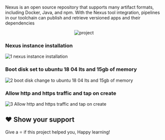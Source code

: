 Nexus is an open source repository that supports many artifact formats, including Docker, Java, and npm. With the Nexus tool integration, pipelines in our toolchain can publish and retrieve versioned apps and their dependencies


<div align="center">

  ![project](https://user-images.githubusercontent.com/58173938/206405725-787bdc27-397f-41df-bf0f-f05dff36f050.png)

</div>


### Nexus instance installation

![1 nexus instance installation](https://user-images.githubusercontent.com/58173938/206381807-42b02ab2-c432-4093-841b-ad6a316438c9.png)

### Boot disk set to ubuntu 18 04 lts and 15gb of memory

![2 boot disk change to ubuntu 18 04 lts and 15gb of memory](https://user-images.githubusercontent.com/58173938/206381927-2d44857f-c848-492d-9775-f3ada3892fd2.png)

### Allow http and https traffic and tap on create

![3 Allow http and https traffic and tap on create](https://user-images.githubusercontent.com/58173938/206382020-e345d210-ce4f-4aff-976e-939f92c033d8.png)

## ❤ Show your support

Give a ⭐️ if this project helped you, Happy learning!
